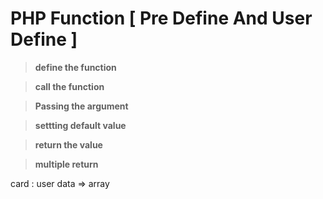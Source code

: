 # PHP Function [ Pre Define And User Define ] 

> **define the function**

> **call the function**

> **Passing the argument**

> **settting default value**

> **return the value**

> **multiple return**


card : user data => array

